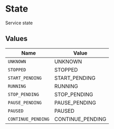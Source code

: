 # State

Service state


## Values

| Name               | Value              |
| ------------------ | ------------------ |
| `UNKNOWN`          | UNKNOWN            |
| `STOPPED`          | STOPPED            |
| `START_PENDING`    | START_PENDING      |
| `RUNNING`          | RUNNING            |
| `STOP_PENDING`     | STOP_PENDING       |
| `PAUSE_PENDING`    | PAUSE_PENDING      |
| `PAUSED`           | PAUSED             |
| `CONTINUE_PENDING` | CONTINUE_PENDING   |